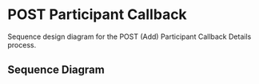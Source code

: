 # POST Participant Callback

Sequence design diagram for the POST \(Add\) Participant Callback Details process.

## Sequence Diagram

